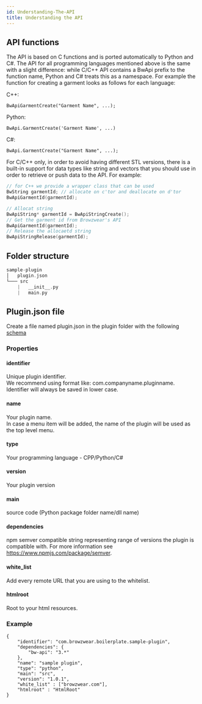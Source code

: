 ```yaml
---
id: Understanding-The-API
title: Understanding the API
---
```


## API functions
The API is based on C functions and is ported automatically to Python and C#.
The API for all programming languages mentioned above is the same with a slight difference:  while C/C++ API contains a BwApi prefix to the function name, Python and C# treats this as a namespace. 
For example the function for creating a garment looks as follows for each language:

C++:
```
BwApiGarmentCreate("Garment Name", ...);
```
Python:
```
BwApi.GarmentCreate('Garment Name', ...)
```
C#:
```
BwApi.GarmentCreate("Garment Name", ...);
```

For C/C++ only, in order to avoid having different STL versions, there is a built-in support for data types like string and vectors that you should use in order to retrieve or push data to the API.
For example:
<!--DOCUSAURUS_CODE_TABS-->

<!--C++-->
```cpp
// for C++ we provide a wrapper class that can be used
BwString garmentId; // allocate on c'tor and deallocate on d'tor
BwApiGarmentId(garmentId);
```
<!--C-->
```cpp
// Allocat string
BwApiString* garmentId = BwApiStringCreate();
// Get the garment id from Browzwear's API
BwApiGarmentId(garmentId);
// Release the allocaetd string
BwApiStringRelease(garmentId);
```

<!--END_DOCUSAURUS_CODE_TABS-->

## Folder structure

```c
sample-plugin
│   plugin.json    
└─── src
    |   __init__.py
    |   main.py
```

## Plugin.json file

Create a file named plugin.json in the plugin folder with the following <a href="https://gitlab.com/browzwear/share/open-platform/client-api/-/blob/master/BWPlugin/schema/api/plugin_manifest.json" target="_blank">schema</a>

### Properties
#### identifier
Unique plugin identifier. <br>
We recommend using format like: com.companyname.pluginname. <br>
Identifier will always be saved in lower case. <br>
 
#### name
Your plugin name. <br>
In case a menu item will be added, the name of the plugin will be used as the top level menu.

#### type
Your programming language - CPP/Python/C#

#### version
Your plugin version

#### main
source code (Python package folder name/dll name)
    
#### dependencies
npm semver compatible string representing range of versions the plugin is compatible with. 
For more information see https://www.npmjs.com/package/semver.

#### white_list
Add every remote URL that you are using to the whitelist.

#### htmlroot
Root to your html resources.

### Example
```
{
	"identifier": "com.browzwear.boilerplate.sample-plugin",
    "dependencies": {
    	"bw-api": "3.*"
    },
	"name": "sample plugin",
	"type": "python",
	"main": "src",
	"version": "1.0.1",
	"white_list" : ["browzwear.com"],
	"htmlroot" : "HtmlRoot"
}
```


